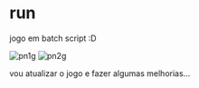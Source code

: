 # run
jogo em batch script :D

![pn1g](https://uploaddeimagens.com.br/images/003/660/462/full/Sem_t%C3%ADtulo.png)
![pn2g](https://uploaddeimagens.com.br/images/003/660/481/full/Sem_t%C3%ADtulo2.png)

vou atualizar o jogo e fazer algumas melhorias...

